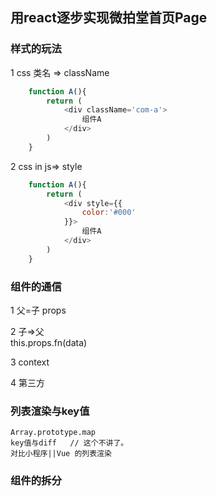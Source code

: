 ## 用react逐步实现微拍堂首页Page


### 样式的玩法
1  css 类名 => className 
```js
    function A(){
        return (
            <div className='com-a'>
                组件A
            </div>
        )
    }
```
2 css in js=> style
```js
    function A(){
        return (
            <div style={{
                color:'#000'
            }}>
                组件A
            </div>
        )
    }
```
### 组件的通信
1 父=子 
  props 

2 子=>父  
  this.props.fn(data)

3 context

4 第三方

### 列表渲染与key值
    Array.prototype.map
    key值与diff   // 这个不讲了。
    对比小程序||Vue 的列表渲染
### 组件的拆分
